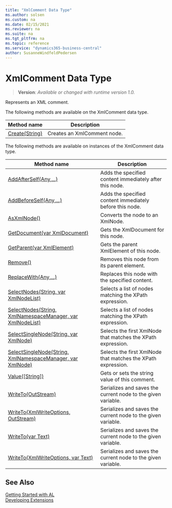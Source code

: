 ```yaml
---
title: "XmlComment Data Type"
ms.author: solsen
ms.custom: na
ms.date: 02/15/2021
ms.reviewer: na
ms.suite: na
ms.tgt_pltfrm: na
ms.topic: reference
ms.service: "dynamics365-business-central"
author: SusanneWindfeldPedersen
---
```

[//]: # (START>DO_NOT_EDIT)
[//]: # (IMPORTANT:Do not edit any of the content between here and the END>DO_NOT_EDIT.)
[//]: # (Any modifications should be made in the .xml files in the ModernDev repo.)
# XmlComment Data Type
> **Version**: _Available or changed with runtime version 1.0._

Represents an XML comment.


The following methods are available on the XmlComment data type.


|Method name|Description|
|-----------|-----------|
|[Create(String)](xmlcomment-create-method.md)|Creates an XmlComment node.|

The following methods are available on instances of the XmlComment data type.

|Method name|Description|
|-----------|-----------|
|[AddAfterSelf(Any,...)](xmlcomment-addafterself-method.md)|Adds the specified content immediately after this node.|
|[AddBeforeSelf(Any,...)](xmlcomment-addbeforeself-method.md)|Adds the specified content immediately before this node.|
|[AsXmlNode()](xmlcomment-asxmlnode-method.md)|Converts the node to an XmlNode.|
|[GetDocument(var XmlDocument)](xmlcomment-getdocument-method.md)|Gets the XmlDocument for this node.|
|[GetParent(var XmlElement)](xmlcomment-getparent-method.md)|Gets the parent XmlElement of this node.|
|[Remove()](xmlcomment-remove-method.md)|Removes this node from its parent element.|
|[ReplaceWith(Any,...)](xmlcomment-replacewith-method.md)|Replaces this node with the specified content.|
|[SelectNodes(String, var XmlNodeList)](xmlcomment-selectnodes-string-xmlnodelist-method.md)|Selects a list of nodes matching the XPath expression.|
|[SelectNodes(String, XmlNamespaceManager, var XmlNodeList)](xmlcomment-selectnodes-string-xmlnamespacemanager-xmlnodelist-method.md)|Selects a list of nodes matching the XPath expression.|
|[SelectSingleNode(String, var XmlNode)](xmlcomment-selectsinglenode-string-xmlnode-method.md)|Selects the first XmlNode that matches the XPath expression.|
|[SelectSingleNode(String, XmlNamespaceManager, var XmlNode)](xmlcomment-selectsinglenode-string-xmlnamespacemanager-xmlnode-method.md)|Selects the first XmlNode that matches the XPath expression.|
|[Value([String])](xmlcomment-value-method.md)|Gets or sets the string value of this comment.|
|[WriteTo(OutStream)](xmlcomment-writeto-outstream-method.md)|Serializes and saves the current node to the given variable.|
|[WriteTo(XmlWriteOptions, OutStream)](xmlcomment-writeto-xmlwriteoptions-outstream-method.md)|Serializes and saves the current node to the given variable.|
|[WriteTo(var Text)](xmlcomment-writeto-text-method.md)|Serializes and saves the current node to the given variable.|
|[WriteTo(XmlWriteOptions, var Text)](xmlcomment-writeto-xmlwriteoptions-text-method.md)|Serializes and saves the current node to the given variable.|

[//]: # (IMPORTANT: END>DO_NOT_EDIT)
## See Also
[Getting Started with AL](../../devenv-get-started.md)  
[Developing Extensions](../../devenv-dev-overview.md)  